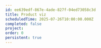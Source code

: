 ```yaml
---
id: ee639edf-867e-4ade-827f-04ed73058c3d
title: Product viz
scheduledTime: 2025-07-26T10:00:00.000Z
completed: false
project: 
order: 0
persistent: true
---
```



